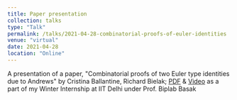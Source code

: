 ```yaml
---
title: Paper presentation
collection: talks
type: "Talk"
permalink: /talks/2021-04-28-combinatorial-proofs-of-euler-identities
venue: "virtual"
date: 2021-04-28
location: "Online"
---
```


A presentation of a paper, "Combinatorial proofs of two Euler type identities due to Andrews" by Cristina Ballantine, Richard Bielak; [PDF](https://arxiv.org/pdf/1803.06394.pdf) & [Video](https://drive.google.com/file/d/1F6lPMhVNM7WJH8uWiX_nBrVLpFF3_H4D/view?usp=sharing) as a part of my Winter Internship at IIT Delhi 
under Prof. Biplab Basak
